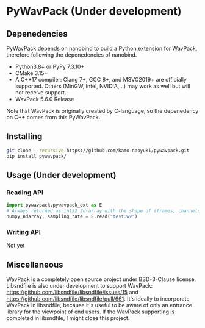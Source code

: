 # PyWavPack (Under development)
## Depenedencies

PyWavPack depends on [nanobind](https://github.com/wjakob/nanobind) to build a Python extension for [WavPack](https://github.com/dbry/WavPack), therefore following the depenedencies of nanobind.

- Python3.8+ or PyPy 7.3.10+
- CMake 3.15+
- A C++17 compiler: Clang 7+, GCC 8+, and MSVC2019+ are officially supported. Others (MinGW, Intel, NVIDIA, ..) may work as well but will not receive support.
- WavPack 5.6.0 Release


Note that WavPack is originally created by C-language, so the depenedency on C++ comes from this PyWavPack.

## Installing


```sh
git clone --recursive https://github.com/kamo-naoyuki/pywavpack.git
pip install pywavpack/
```

## Usage (Under development)

### Reading API

```python
import pywavpack.pywavpack_ext as E
# Always returned as int32 2d-array with the shape of (frames, channels)
numpy_ndarray, sampling_rate = E.read("test.wv")
```

### Writing API

Not yet


## Miscellaneous

WavPack is a completely open source project under BSD-3-Clause license. Libsndfile is also under development to support WavPack: https://github.com/libsndfile/libsndfile/issues/15 and https://github.com/libsndfile/libsndfile/pull/661. It's ideally to incorporate WavPack in libsndfile, because it's useful to be aware of only an entrance library for the viewpoint of end users. If the WavPack supporting is completed in libsndfile, I might close this project.
